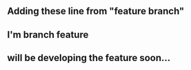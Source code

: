 ## Adding these line from "feature branch"

## I'm branch feature

## will be developing the feature soon...

